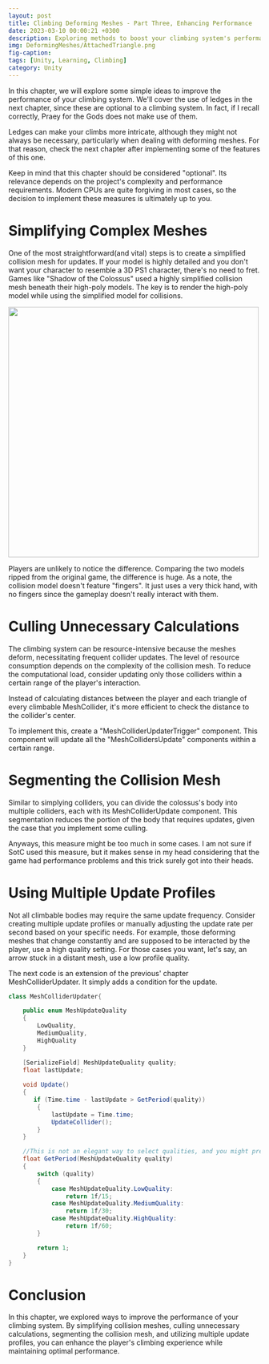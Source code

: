 ```yaml
---
layout: post
title: Climbing Deforming Meshes - Part Three, Enhancing Performance
date: 2023-03-10 00:00:21 +0300
description: Exploring methods to boost your climbing system's performance
img: DeformingMeshes/AttachedTriangle.png
fig-caption: 
tags: [Unity, Learning, Climbing]
category: Unity
---
```


In this chapter, we will explore some simple ideas to improve the performance of your climbing system. We'll cover the use of ledges in the next chapter, since these are optional to a climbing system. In fact, if I recall correctly, Praey for the Gods does not make use of them.

Ledges can make your climbs more intricate, although they might not always be necessary, particularly when dealing with deforming meshes. For that reason, check the next chapter after implementing some of the features of this one.

Keep in mind that this chapter should be considered "optional". Its relevance depends on the project's complexity and performance requirements. Modern CPUs are quite forgiving in most cases, so the decision to implement these measures is ultimately up to you.

# Simplifying Complex Meshes #
One of the most straightforward(and vital) steps is to create a simplified collision mesh for updates. If your model is highly detailed and you don't want your character to resemble a 3D PS1 character, there's no need to fret. Games like "Shadow of the Colossus" used a highly simplified collision mesh beneath their high-poly models. The key is to render the high-poly model while using the simplified model for collisions. 


<div class="text-center">
    <img src="{{site.baseurl}}/assets/img/DeformingMeshes3/PolyComparison.png" class="rounded" width="500"/>
</div>


Players are unlikely to notice the difference. Comparing the two models ripped from the original game, the difference is huge. As a note, the collision model doesn't feature "fingers". It just uses a very thick hand, with no fingers since the gameplay doesn't really interact with them.


# Culling Unnecessary Calculations #
The climbing system can be resource-intensive because the meshes deform, necessitating frequent collider updates. The level of resource consumption depends on the complexity of the collision mesh. To reduce the computational load, consider updating only those colliders within a certain range of the player's interaction. 

Instead of calculating distances between the player and each triangle of every climbable MeshCollider, it's more efficient to check the distance to the collider's center.

To implement this, create a "MeshColliderUpdaterTrigger" component. This component will update all the "MeshCollidersUpdate" components within a certain range. 

# Segmenting the Collision Mesh #
Similar to simplying colliders, you can divide the colossus's body into multiple colliders, each with its MeshColliderUpdate component. This segmentation reduces the portion of the body that requires updates, given the case that you implement some culling.

Anyways, this measure might be too much in some cases. I am not sure if SotC used this measure, but it makes sense in my head considering that the game had performance problems and this trick surely got into their heads.

# Using Multiple Update Profiles #
Not all climbable bodies may require the same update frequency. Consider creating multiple update profiles or manually adjusting the update rate per second based on your specific needs. For example, those deforming meshes that change constantly and are supposed to be interacted by the player, use a high quality setting. For those cases you want, let's say, an arrow stuck in a distant mesh, use a low profile quality.

The next code is an extension of the previous' chapter MeshColliderUpdater. It simply adds a condition for the update.

```cs
class MeshColliderUpdater{

    public enum MeshUpdateQuality
    {
        LowQuality,
        MediumQuality,
        HighQuality
    }

    [SerializeField] MeshUpdateQuality quality;
    float lastUpdate;
    
    void Update()
    {
       if (Time.time - lastUpdate > GetPeriod(quality))
        {
            lastUpdate = Time.time;
            UpdateCollider();
        }    
    }

    //This is not an elegant way to select qualities, and you might prefer to use a variable to indicate the updates per second directly.
    float GetPeriod(MeshUpdateQuality quality)
    {
        switch (quality)
        {
            case MeshUpdateQuality.LowQuality:
                return 1f/15;
            case MeshUpdateQuality.MediumQuality:
                return 1f/30;
            case MeshUpdateQuality.HighQuality:
                return 1f/60;
        }

        return 1;
    }
}

```

# Conclusion #
In this chapter, we explored ways to improve the performance of your climbing system. By simplifying collision meshes, culling unnecessary calculations, segmenting the collision mesh, and utilizing multiple update profiles, you can enhance the player's climbing experience while maintaining optimal performance.
